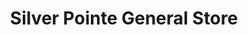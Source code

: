 ---
title: "Silver Pointe General Store"
url: /mears/silver-pointe-general-store/
shop: Lebensmittel
---